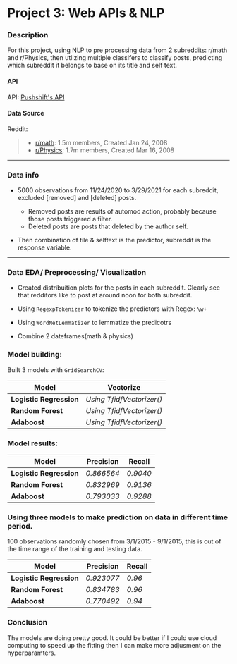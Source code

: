 # Project 3: Web APIs & NLP

### Description
For this project, using NLP to pre processing data from 2 subreddits: r/math and r/Physics, then utlizing multiple classifers to classify posts, predicting which subreddit it belongs to base on its title and self text.

#### API

API: [Pushshift's API ]('https://pushshift.io/')


#### Data Source

Reddit:
> * [r/math]('https://www.reddit.com/r/math/'): 1.5m members, Created Jan 24, 2008
> * [r/Physics]('https://www.reddit.com/r/Physics/'): 1.7m members, Created Mar 16, 2008

---

### Data info
 
- 5000 observations from 11/24/2020 to 3/29/2021 for each subreddit, excluded [removed] and [deleted] posts.
    * Removed posts are results of automod action, probably because those posts triggered a filter.
    * Deleted posts are posts that deleted by the author self.
    
    
- Then combination of tile & selftext is the predictor, subreddit is the response variable.

---

### Data EDA/ Preprocessing/ Visualization

- Created distribuition plots for the posts in each subreddit. Clearly see that redditors like to post at around noon for both subreddit.

- Using `RegexpTokenizer` to tokenize the predictors with Regex: `\w+`
- Using `WordNetLemmatizer` to lemmatize the predicotrs
- Combine 2 dateframes(math & physics)

### Model building:

Built 3 models with `GridSearchCV`:

| Model | Vectorize |
| --- | --- |
| **Logistic Regression** | *Using TfidfVectorizer()* |
| **Random Forest** | *Using TfidfVectorizer()* |
| **Adaboost** | *Using TfidfVectorizer()* |



### Model results:


| Model | Precision | Recall | 
| --- | --- | --- |
| **Logistic Regression** | *0.866564* | *0.9040* |
| **Random Forest** | *0.832969* | *0.9136* |
| **Adaboost** | *0.793033* | *0.9288* |



### Using three models to make prediction on data in different time period.

100 observations randomly chosen from 3/1/2015 - 9/1/2015, this is out of the time range of the training and testing data.


| Model | Precision | Recall | 
| --- | --- | --- |
| **Logistic Regression** | *0.923077* | *0.96* |
| **Random Forest** | *0.834783* | *0.96* |
| **Adaboost** | *0.770492* | *0.94* |


### Conclusion

The models are doing pretty good. It could be better if I could use cloud computing to speed up the fitting then I can make more adjusment on the hyperparamters.


